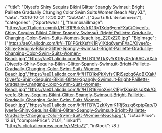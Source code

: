 {
	"title": "Oiyeefo Shiny Sequins Bikini Glitter Spangly Swimsuit Bright Paillette Gradually Changing Color Swim Suits Women Beach May XL",
	"date": "2018-10-31 10:30:20",
	"SubCat": ["Sports & Entertainment"],
	"categories": ["Sportswear "],
	"thumbnailImage": "https://ae01.alicdn.com/kf/HTB1P6rkXsfrK1Rjy1Xdq6yemFXaC/Oiyeefo-Shiny-Sequins-Bikini-Glitter-Spangly-Swimsuit-Bright-Paillette-Gradually-Changing-Color-Swim-Suits-Women-Beach.jpg_220x220.jpg",
	"BigImage": ["https://ae01.alicdn.com/kf/HTB1P6rkXsfrK1Rjy1Xdq6yemFXaC/Oiyeefo-Shiny-Sequins-Bikini-Glitter-Spangly-Swimsuit-Bright-Paillette-Gradually-Changing-Color-Swim-Suits-Women-Beach.jpg","https://ae01.alicdn.com/kf/HTB1LWTkXyYrK1Rjy0Fdq6ACvVXah/Oiyeefo-Shiny-Sequins-Bikini-Glitter-Spangly-Swimsuit-Bright-Paillette-Gradually-Changing-Color-Swim-Suits-Women-Beach.jpg","https://ae01.alicdn.com/kf/HTB1kePkXvfsK1RjSszbq6AqBXXak/Oiyeefo-Shiny-Sequins-Bikini-Glitter-Spangly-Swimsuit-Bright-Paillette-Gradually-Changing-Color-Swim-Suits-Women-Beach.jpg","https://ae01.alicdn.com/kf/HTB169noXvjsK1Rjy1Xaq6zispXak/Oiyeefo-Shiny-Sequins-Bikini-Glitter-Spangly-Swimsuit-Bright-Paillette-Gradually-Changing-Color-Swim-Suits-Women-Beach.jpg","https://ae01.alicdn.com/kf/HTB1VQzkXynrK1RjSsziq6xptpXap/Oiyeefo-Shiny-Sequins-Bikini-Glitter-Spangly-Swimsuit-Bright-Paillette-Gradually-Changing-Color-Swim-Suits-Women-Beach.jpg"],
	"actualPrice": 12.61,
	"comparePrice": 21.01,
	"linkurl": "http://s.click.aliexpress.com/e/rMEtcV2",
	"inStock": 78
}

